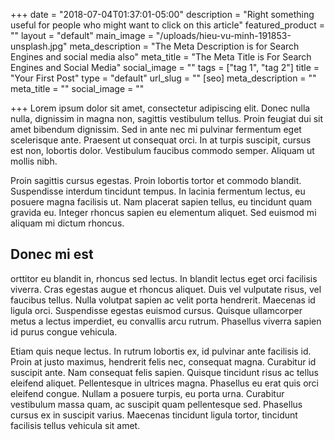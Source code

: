 +++
date = "2018-07-04T01:37:01-05:00"
description = "Right something useful for people who might want to click on this article"
featured_product = ""
layout = "default"
main_image = "/uploads/hieu-vu-minh-191853-unsplash.jpg"
meta_description = "The Meta Description is for Search Engines and social media also"
meta_title = "The Meta Title is For Search Engines and Social Media"
social_image = ""
tags = ["tag 1", "tag 2"]
title = "Your First Post"
type = "default"
url_slug = ""
[seo]
meta_description = ""
meta_title = ""
social_image = ""

+++
Lorem ipsum dolor sit amet, consectetur adipiscing elit. Donec nulla nulla, dignissim in magna non, sagittis vestibulum tellus. Proin feugiat dui sit amet bibendum dignissim. Sed in ante nec mi pulvinar fermentum eget scelerisque ante. Praesent ut consequat orci. In at turpis suscipit, cursus est non, lobortis dolor. Vestibulum faucibus commodo semper. Aliquam ut mollis nibh.

Proin sagittis cursus egestas. Proin lobortis tortor et commodo blandit. Suspendisse interdum tincidunt tempus. In lacinia fermentum lectus, eu posuere magna facilisis ut. Nam placerat sapien tellus, eu tincidunt quam gravida eu. Integer rhoncus sapien eu elementum aliquet. Sed euismod mi aliquam mi dictum rhoncus.

## Donec mi est

orttitor eu blandit in, rhoncus sed lectus. In blandit lectus eget orci facilisis viverra. Cras egestas augue et rhoncus aliquet. Duis vel vulputate risus, vel faucibus tellus. Nulla volutpat sapien ac velit porta hendrerit. Maecenas id ligula orci. Suspendisse egestas euismod cursus. Quisque ullamcorper metus a lectus imperdiet, eu convallis arcu rutrum. Phasellus viverra sapien id purus congue vehicula.

Etiam quis neque lectus. In rutrum lobortis ex, id pulvinar ante facilisis id. Proin at justo maximus, hendrerit felis nec, consequat magna. Curabitur id suscipit ante. Nam consequat felis sapien. Quisque tincidunt risus ac tellus eleifend aliquet. Pellentesque in ultrices magna. Phasellus eu erat quis orci eleifend congue. Nullam a posuere turpis, eu porta urna. Curabitur vestibulum massa quam, ac suscipit quam pellentesque sed. Phasellus cursus ex in suscipit varius. Maecenas tincidunt ligula tortor, tincidunt facilisis tellus vehicula sit amet.